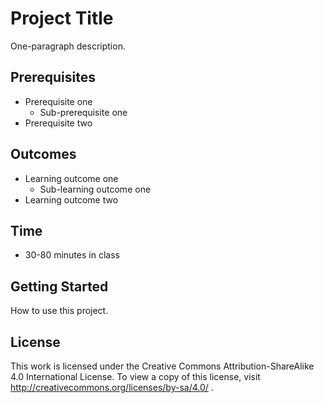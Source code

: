 # Project Title

One-paragraph description.

## Prerequisites

- Prerequisite one
  - Sub-prerequisite one
- Prerequisite two

## Outcomes

- Learning outcome one
  - Sub-learning outcome one
- Learning outcome two

## Time

- 30-80 minutes in class

## Getting Started

How to use this project.

## License

This work is licensed under the Creative Commons Attribution-ShareAlike 4.0 International License. To view a copy of this license, visit http://creativecommons.org/licenses/by-sa/4.0/ .
